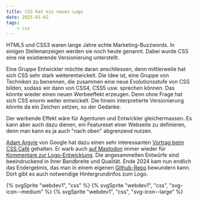 ```yaml
---
title: CSS hat ein neues Logo
date: 2025-01-02
tags:
    - css
---
```

HTML5 und CSS3 waren lange Jahre echte Marketing-Buzzwords. In einigen Stellenanzeigen werden sie noch heute genannt. Dabei wurde CSS eine nie existierende Versionierung unterstellt.

Eine Gruppe Entwickler möchte daran anschliessen, denn mittlerweile hat sich CSS sehr stark weiterentwickelt. Die Idee ist, eine Gruppe von Techniken zu benennen, die zusammen eine neue Evolutionsstufe von CSS bilden, sodass wir dann von CSS4, CSS5 usw. sprechen können. Das könnte wieder einen neuen Werbeeffekt erzeugen. Denn ohne Frage hat sich CSS enorm weiter entwickelt. Die hinein interpretierte Versionierung könnte da ein Zeichen setzen, so der Gedanke.

Der werbende Effekt wäre für Agenturen und Entwickler gleichermassen. Es kann aber auch dazu dienen, ein Featureset einer Webseite zu definieren, denn man kann es ja auch "nach oben" abgrenzend nutzen.

[Adam Argyle](https://nerdy.dev/) von Google hat dazu einen sehr interessanten [Vortrag beim CSS Café](https://youtu.be/bfa5svAYDW8?si=W_7zALQ84hLTp0Fk) gehalten. Er warb auch [auf Mastodon](https://front-end.social/@argyleink) immer wieder für [Kommentare zur Logo-Entwicklung](https://github.com/CSS-Next/css-next/issues/105). Die angesammelten Entwürfe sind beeindruckend in ihrer Bandbreite und Qualität. Ende 2024 kam nun endlich das Endergebnis, das man in einem eigenen [Github-Repo](https://github.com/CSS-Next/logo.css) bewundern kann. Dort gibt es auch notwendige Hintergrundinfos zum Logo.

{% svgSprite "webdev1", "css" %}
{% svgSprite "webdev1", "css", "svg-icon--medium" %}
{% svgSprite "webdev1", "css", "svg-icon--large" %}

